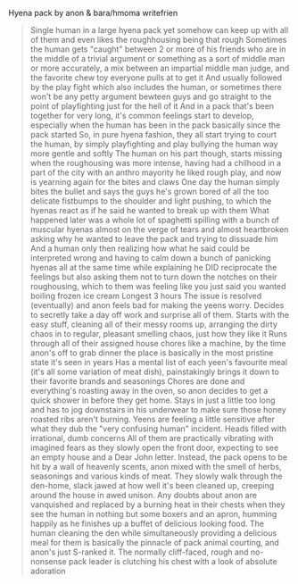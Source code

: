 Hyena pack by anon & bara/hmoma writefrien

>Single human in a large hyena pack yet somehow can keep up with all of them and even likes the roughhousing being that rough
>Sometimes the human gets "caught" between 2 or more of his friends who are in the middle of a trivial argument or something as a sort of middle man
>or more accurately, a mix between an impartial middle man judge, and the favorite chew toy everyone pulls at to get it
>And usually followed by the play fight which also includes the human, or sometimes there won't be any petty argument bewteen guys and go straight to the point of playfighting just for the hell of it
>And in a pack that's been together for very long, it's common feelings start to develop, especially when the human has been in the pack basically since the pack started
>So, in pure hyena fashion, they all start trying to court the human, by simply playfighting and play bullying the human way more gentle and softly
>The human on his part though, starts missing when the roughousing was more intense, having had a chilhood in a part of the city with an anthro mayority he liked rough play, and now is yearning again for the bites and claws
>One day the human simply bites the bullet and says the guys he's grown bored of all the too delicate fistbumps to the shoulder and light pushing, to which the hyenas react as if he said he wanted to break up with them
>What happened later was a whole lot of spaghetti spilling with a bunch of muscular hyenas almost on the verge of tears and almost heartbroken asking why he wanted to leave the pack and trying to dissuade him
>And a human only then realizing how what he said could be interpreted wrong and having to calm down a bunch of panicking hyenas all at the same time while explaining he DID reciprocate the feelings but also asking them not to turn down the notches on their roughousing, which to them was feeling like you just said you wanted boiling frozen ice cream
>Longest 3 hours
>The issue is resolved (eventually) and anon feels bad for making the yeens worry. Decides to secretly take a day off work and surprise all of them.
>Starts with the easy stuff, cleaning all of their messy rooms up, arranging the dirty chaos in to regular, pleasant smelling chaos, just how they like it
>Runs through all of their assigned house chores like a machine, by the time anon's off to grab dinner the place is basically in the most pristine state it's seen in years
>Has a mental list of each yeen's favourite meal (it's all some variation of meat dish), painstakingly brings it down to their favorite brands and seasonings
>Chores are done and everything's roasting away in the oven, so anon decides to get a quick shower in before they get home. 
>Stays in just a little too long and has to jog downstairs in his underwear to make sure those honey roasted ribs aren't burning.
>Yeens are feeling a little sensitive after what they dub the "very confusing human" incident. Heads filled with irrational, dumb concerns
>All of them are practically vibrating with imagined fears as they slowly open the front door, expecting to see an empty house and a Dear John letter.
>Instead, the pack opens to be hit by a wall of heavenly scents, anon mixed with the smell of herbs, seasonings and various kinds of meat.
>They slowly walk through the den-home, slack jawed at how well it's been cleaned up, creeping around the house in awed unison.
>Any doubts about anon are vanquished and replaced by a burning heat in their chests when they see the human in nothing but some boxers and an apron, humming happily as he finishes up a buffet of delicious looking food.
>The human cleaning the den while simultaneously providing a delicious meal for them is basically the pinnacle of pack animal courting, and anon's just S-ranked it.
>The normally cliff-faced, rough and no-nonsense pack leader is clutching his chest with a look of absolute adoration
